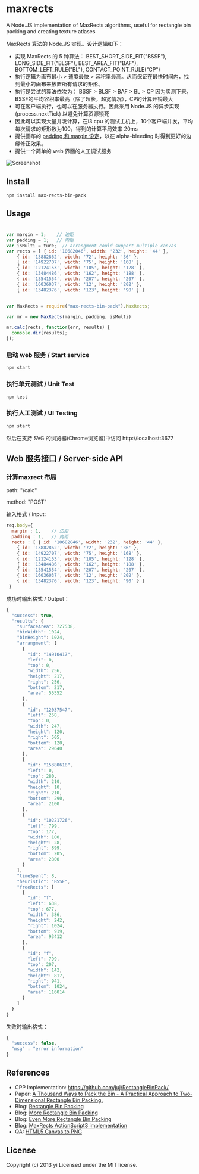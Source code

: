 # maxrects

A Node.JS implementation of MaxRects algorithms, useful for rectangle bin packing and creating texture atlases

MaxRects 算法的 Node.JS 实现。设计逻辑如下：
 * 实现 MaxRects 的 5 种算法： BEST_SHORT_SIDE_FIT("BSSF"), LONG_SIDE_FIT("BLSF"), BEST_AREA_FIT("BAF"), BOTTOM_LEFT_RULE("BL"), CONTACT_POINT_RULE("CP")
 * 执行逻辑为画布最小 > 速度最快 > 容积率最高。从而保证在最快时间内，找到最小的画布来放置所有请求的矩形。
 * 执行是尝试的算法依次为： BSSF > BLSF > BAF > BL > CP 因为实测下来，BSSF的平均容积率最高（除了超长，超宽情况），CP的计算开销最大
 * 可在客户端执行，也可以在服务器执行。因此采用 Node.JS 的异步实现(process.nextTick) 以避免计算资源锁死
 * 因此可以实现大量并发计算，在i3 cpu 的测试主机上，10个客户端并发，平均每次请求的矩形数为100，得到的计算平局效率 20ms
 * 提供画布的 [padding 和 margin 设定](http://www.codeandweb.com/texturepacker/documentation#layout)，以在 alpha-bleeding 时得到更好的边缘修正效果。
 * 提供一个简单的 web 界面的人工调试服务


![Screenshot](//github.com/yi/node-max-rects-bin-pack/raw/master/public/screenshot01.jpg)


## Install

`npm install max-rects-bin-pack`

## Usage

###

```javascript

var margin = 1;    // 边距
var padding = 1;   // 内距
var isMulti = ture;  // arrangment could support multiple canvas
var rects = [ { id: '10682046', width: '232', height: '44' },
    { id: '13882862', width: '72', height: '36' },
    { id: '14922707', width: '75', height: '168' },
    { id: '12124153', width: '105', height: '128' },
    { id: '13484486', width: '162', height: '188' },
    { id: '13541554', width: '207', height: '207' },
    { id: '16036037', width: '12', height: '202' },
    { id: '13482376', width: '123', height: '90' } ]


var MaxRects = require("max-rects-bin-pack").MaxRects;

var mr = new MaxRects(margin, padding, isMulti)

mr.calc(rects, function(err, results) {
  console.dir(results);
});

```

### 启动 web 服务 / Start service
```bash
npm start
```

### 执行单元测试 / Unit Test
```bash
npm test
```

### 执行人工测试 / UI Testing
```bash
npm start
```
然后在支持 SVG 的浏览器(Chrome浏览器)中访问 http://localhost:3677

## Web 服务接口 / Server-side API

### 计算maxrect 布局

path: "/calc"

method: "POST"

输入格式 / Input:
```javascript
req.body={
  margin : 1,    // 边距
  padding : 1,   // 内距
  rects : [ { id: '10682046', width: '232', height: '44' },
    { id: '13882862', width: '72', height: '36' },
    { id: '14922707', width: '75', height: '168' },
    { id: '12124153', width: '105', height: '128' },
    { id: '13484486', width: '162', height: '188' },
    { id: '13541554', width: '207', height: '207' },
    { id: '16036037', width: '12', height: '202' },
    { id: '13482376', width: '123', height: '90' } ]
 }
 ```

成功时输出格式 / Output：
```javascript
{
  "success": true,
  "results": {
    "surfaceArea": 727538,
    "binWidth": 1024,
    "binHeight": 1024,
    "arrangment": [
      {
        "id": "14910417",
        "left": 0,
        "top": 0,
        "width": 256,
        "height": 217,
        "right": 256,
        "bottom": 217,
        "area": 55552
      },
      {
        "id": "12037547",
        "left": 258,
        "top": 0,
        "width": 247,
        "height": 120,
        "right": 505,
        "bottom": 120,
        "area": 29640
      },
      {
        "id": "15380618",
        "left": 0,
        "top": 280,
        "width": 210,
        "height": 10,
        "right": 210,
        "bottom": 290,
        "area": 2100
      },
      {
        "id": "10221726",
        "left": 799,
        "top": 177,
        "width": 100,
        "height": 28,
        "right": 899,
        "bottom": 205,
        "area": 2800
      }
    ],
    "timeSpent": 8,
    "heuristic": "BSSF",
    "freeRects": [
      {
        "id": "f",
        "left": 638,
        "top": 677,
        "width": 386,
        "height": 242,
        "right": 1024,
        "bottom": 919,
        "area": 93412
      },
      {
        "id": "f",
        "left": 799,
        "top": 207,
        "width": 142,
        "height": 817,
        "right": 941,
        "bottom": 1024,
        "area": 116014
      }
    ]
  }
}
```

失败时输出格式：
```javascript
{
  "success": false,
  "msg" : "error information"
}
```


## References

 * CPP Implementation: https://github.com/juj/RectangleBinPack/
 * Paper: [A Thousand Ways to Pack the Bin - A Practical Approach to Two-Dimensional Rectangle Bin Packing.](http://clb.demon.fi/files/RectangleBinPack.pdf)
 * Blog: [Rectangle Bin Packing](http://clb.demon.fi/projects/rectangle-bin-packing)
 * Blog: [More Rectangle Bin Packing](http://clb.demon.fi/projects/more-rectangle-bin-packing)
 * Blog: [Even More Rectangle Bin Packing](http://clb.demon.fi/projects/even-more-rectangle-bin-packing)
 * Blog: [MaxRects ActionScript3 implementation](http://www.duzengqiang.com/blog/post/971.html)
 * QA: [HTML5 Canvas to PNG](http://stackoverflow.com/questions/12796513/html5-canvas-to-png-file)

## License
Copyright (c) 2013 yi
Licensed under the MIT license.
